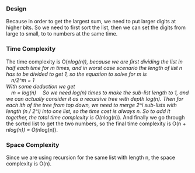 ### Design

Because in order to get the largest sum, we need to put larger digits at higher bits. So we need to first sort the list, then we can set the digits from large to small, to to numbers at the same time.

### Time Complexity

The time complexity is O(n*log(n)), because we are first dividing the list in half each time for m times, and in worst case scenario the length of list n has to be divided to get 1, so the equation to solve for m is  
&emsp;n/2^m = 1  
With some deduction we get  
&emsp;m = log(n)
&emsp;So we need log(n) times to make the sub-list length to 1, and we can actually consider it as a recursive tree with depth log(n). Then for each ith of the tree from top down, we need to merge 2^i sub-lists with length (n / 2^i) into one list,
so the time cost is always n. So to add it together, the total time complexity is O(n*log(n)). And finally we go through the sorted list to get the two numbers, so the final time complexity is O(n + n*log(n)) = O(n*log(n)).

### Space Complexity

Since we are using recursion for the same list with length n, the space complexity is O(n).